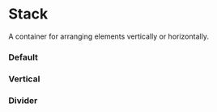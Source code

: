 # Stack

A container for arranging elements vertically or horizontally.

<Playground />

<Usage />

<Api />

<GlobalConfig />

<Examples />

### Default

<Example src="examples/default" />

### Vertical

<Example src="examples/vertical" />

### Divider

<Example src="examples/divider" />

<LastModified />
